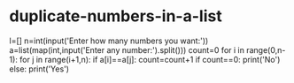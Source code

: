 # duplicate-numbers-in-a-list
l=[]
n=int(input('Enter how many numbers you want:'))
a=list(map(int,input('Enter any number:').split()))
count=0
for i in range(0,n-1):
    for j in range(i+1,n):
        if a[i]==a[j]:
            count=count+1
if count==0:
    print('No')
else:
    print('Yes')
